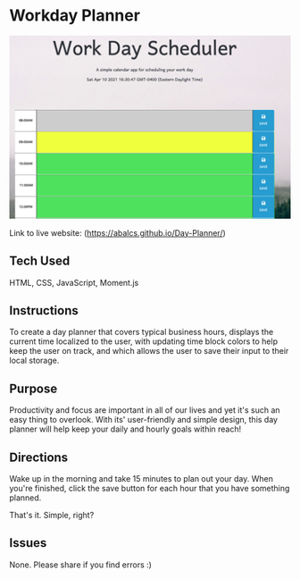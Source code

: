 # Workday Planner

![Day Planner Image](src/img/scheduler.png)


Link to live website: (https://abalcs.github.io/Day-Planner/)

## Tech Used
HTML, CSS, JavaScript, Moment.js

## Instructions
To create a day planner that covers typical business hours, displays the current time localized to the user, with updating time block colors to help keep the user on track, and which allows the user to save their input to their local storage.

## Purpose
Productivity and focus are important in all of our lives and yet it's such an easy thing to overlook. With its' user-friendly and simple design, this day planner will help keep your daily and hourly goals within reach!

## Directions
Wake up in the morning and take 15 minutes to plan out your day.  When you're finished, click the save button for each hour that you have something planned.  

That's it.  Simple, right?

## Issues
None.  Please share if you find errors :)
